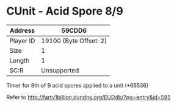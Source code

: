 #  CUnit - Acid Spore 8/9
Address   | 59CDD6
----------|-------------
Player ID | 19100 (Byte Offset: 2)
Size 	  | 1
Length 	  | 1
SC:R      | Unsupported

Timer for 8th of 9 acid spores applied to a unit (*65536)

Refer to http://farty1billion.dyndns.org/EUDdb/?pg=entry&id=595
